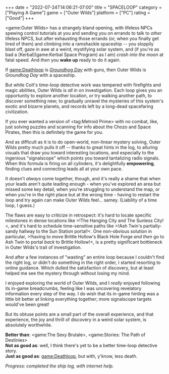 +++
date = "2022-07-24T14:06:21-07:00"
title = "SPACELOOP"
category = ["Playing A Game"]
game = ["Outer Wilds"]
platform = ["PC"]
rating = ["Good"]
+++

<game:Outer Wilds> has a strangely bland opening, with lifeless NPCs spewing control tutorials at you and sending you on errands to talk to <i>other</i> lifeless NPCS, but after exhausting those errands (or, when you finally get tired of them) and climbing into a ramshackle spaceship -- you sloppily blast off, gaze in awe at a weird, mystifying solar system, and (if you're as bad a [Kerbal](game:Kerbal Space Program) as I am) <i>crash into the moon</i> at fatal speed.  And <i>then</i> you <b>wake up</b> ready to do it again.

If <game:Deathloop> is <i><a href="https://www.imdb.com/title/tt0107048/">Groundhog Day</a></i> with guns, then Outer Wilds is <i>Groundhog Day</i> with a spaceship.

But while Colt's time-loop detective work was tempered with firefights and magic abilities, Outer Wilds is <i>all in</i> on investigation.  Each loop gives you an opportunity to explore another location, or try walking another path, to discover something new; to gradually unravel the mysteries of this system's exotic and bizarre planets, and records left by a long-dead spacefaring civilization.

If you ever wanted a version of <tag:Metroid Prime> with no combat, like, just solving puzzles and scanning for info about the Chozo and Space Pirates, then this is definitely the game for you.

And as difficult as it is to do open-world, non-linear mystery solving, Outer Wilds pretty much pulls it off -- thanks to great hints in the log, to alluring visuals that draw you toward interesting locations, and especially to the ingenious "signalscope" which points you toward tantalizing radio signals.  When this formula is firing on all cylinders, it's delightfully <b>empowering</b>, finding clues and connecting leads all at your own pace.

It doesn't <i>always</i> come together, though, and it's really a shame that when your leads aren't quite leading enough - when you've explored an area but missed some key detail, when you're struggling to understand the map, or when you're in the right place but at the wrong time - having to restart the loop and try again can make Outer Wilds feel... samey.  (Liability of a time loop, I guess.)

The flaws are easy to criticize in retrospect: it's hard to locate specific milestones in dense locations like >!The Hanging City and The Sunless City!<, and it's hard to schedule time-sensitive paths like >!Ash Twin's partially-sandy hallway to the Sun Station portal!<.  One non-obvious solution in particular, >!having to move Brittle Hollow's Black Hole Forge <i>and then</i> go to Ash Twin to portal <i>back</i> to Brittle Hollow!<, is a pretty significant bottleneck in Outer Wilds's trail of investigation.

And after a few instances of "wasting" an entire loop because I couldn't find the right log, or didn't do something in the right order, I started resorting to online guidance.  Which dulled the satisfaction of discovery, but at least helped me see the mystery through without losing my mind.

I enjoyed exploring the world of Outer Wilds, and I <i>really</i> enjoyed following its in-game breadcrumbs, feeling like I was uncovering revelatory information every step of the way.  I do wish that its in-game hinting was a little bit better at linking everything together; more signalscope targets would've been great!

But its obtuse points are a small part of the overall experience, and that experience, the joy and thrill of discovery in a weird solar system, is absolutely worthwhile.

<b>Better than</b>: <game:The Sexy Brutale>, <game:Stories: The Path of Destinies>  
<b>Not as good as</b>: well, I think there's yet to be a better time-loop detective story.  
<b>Just as good as</b>: <game:Deathloop>, but with, y'know, </i>less death</i>.

<i>Progress: completed the ship log, with internet help.</i>
